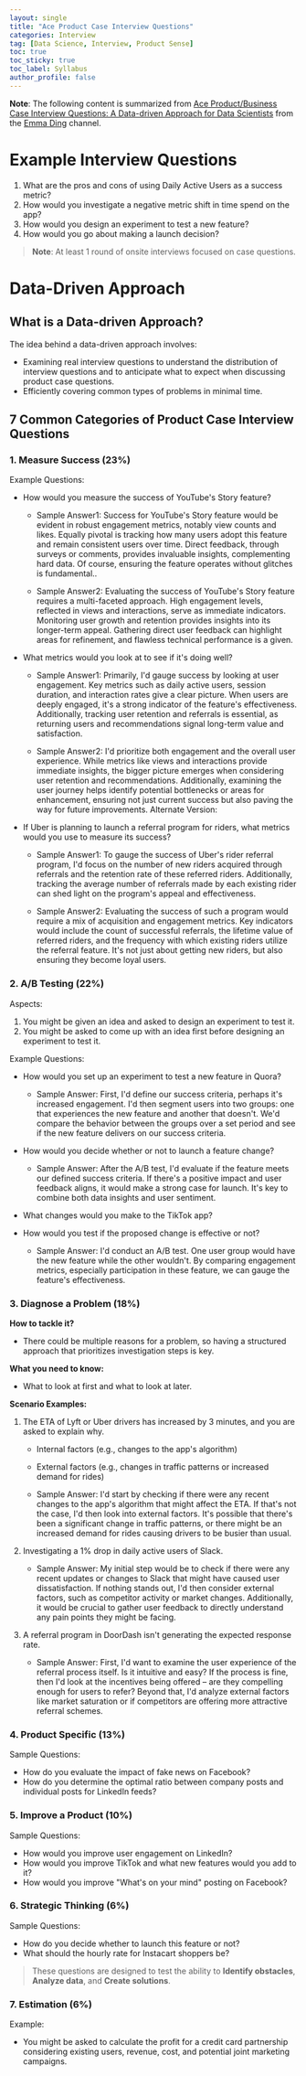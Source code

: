 ```yaml
---
layout: single
title: "Ace Product Case Interview Questions"
categories: Interview
tag: [Data Science, Interview, Product Sense]
toc: true
toc_sticky: true
toc_label: Syllabus
author_profile: false
---
```


**Note**: The following content is summarized from [Ace Product/Business Case Interview Questions: A Data-driven Approach for Data Scientists](https://www.youtube.com/watch?v=jtC3Vs7w2X0) from the [Emma Ding](https://www.youtube.com/@emma_ding) channel.

# Example Interview Questions

1. What are the pros and cons of using Daily Active Users as a success metric?
2. How would you investigate a negative metric shift in time spend on the app?
3. How would you design an experiment to test a new feature?
4. How would you go about making a launch decision?

> **Note**: At least 1 round of onsite interviews focused on case questions.

# Data-Driven Approach

## What is a **Data-driven** Approach?

The idea behind a data-driven approach involves:

- Examining real interview questions to understand the distribution of interview questions and to anticipate what to expect when discussing product case questions.
- Efficiently covering common types of problems in minimal time.

## 7 Common Categories of Product Case Interview Questions

### 1. Measure Success (23%)

Example Questions:

- How would you measure the success of YouTube's Story feature?

  - Sample Answer1: Success for YouTube's Story feature would be evident in robust engagement metrics, notably view counts and likes. Equally pivotal is tracking how many users adopt this feature and remain consistent users over time. Direct feedback, through surveys or comments, provides invaluable insights, complementing hard data. Of course, ensuring the feature operates without glitches is fundamental..

  - Sample Answer2: Evaluating the success of YouTube's Story feature requires a multi-faceted approach. High engagement levels, reflected in views and interactions, serve as immediate indicators. Monitoring user growth and retention provides insights into its longer-term appeal. Gathering direct user feedback can highlight areas for refinement, and flawless technical performance is a given.

- What metrics would you look at to see if it's doing well?

  - Sample Answer1: Primarily, I'd gauge success by looking at user engagement. Key metrics such as daily active users, session duration, and interaction rates give a clear picture. When users are deeply engaged, it's a strong indicator of the feature's effectiveness. Additionally, tracking user retention and referrals is essential, as returning users and recommendations signal long-term value and satisfaction.

  - Sample Answer2: I'd prioritize both engagement and the overall user experience. While metrics like views and interactions provide immediate insights, the bigger picture emerges when considering user retention and recommendations. Additionally, examining the user journey helps identify potential bottlenecks or areas for enhancement, ensuring not just current success but also paving the way for future improvements.
    Alternate Version:

- If Uber is planning to launch a referral program for riders, what metrics would you use to measure its success?

  - Sample Answer1: To gauge the success of Uber's rider referral program, I'd focus on the number of new riders acquired through referrals and the retention rate of these referred riders. Additionally, tracking the average number of referrals made by each existing rider can shed light on the program's appeal and effectiveness.

  - Sample Answer2: Evaluating the success of such a program would require a mix of acquisition and engagement metrics. Key indicators would include the count of successful referrals, the lifetime value of referred riders, and the frequency with which existing riders utilize the referral feature. It's not just about getting new riders, but also ensuring they become loyal users.

### 2. A/B Testing (22%)

Aspects:

1. You might be given an idea and asked to design an experiment to test it.
2. You might be asked to come up with an idea first before designing an experiment to test it.

Example Questions:

- How would you set up an experiment to test a new feature in Quora?

  - Sample Answer: First, I'd define our success criteria, perhaps it's increased engagement. I'd then segment users into two groups: one that experiences the new feature and another that doesn't. We'd compare the behavior between the groups over a set period and see if the new feature delivers on our success criteria.

- How would you decide whether or not to launch a feature change?

  - Sample Answer: After the A/B test, I'd evaluate if the feature meets our defined success criteria. If there's a positive impact and user feedback aligns, it would make a strong case for launch. It's key to combine both data insights and user sentiment.

- What changes would you make to the TikTok app?

- How would you test if the proposed change is effective or not?

  - Sample Answer: I'd conduct an A/B test. One user group would have the new feature while the other wouldn't. By comparing engagement metrics, especially participation in these feature, we can gauge the feature's effectiveness.

### 3. Diagnose a Problem (18%)

**How to tackle it?**

- There could be multiple reasons for a problem, so having a structured approach that prioritizes investigation steps is key.

**What you need to know:**

- What to look at first and what to look at later.

**Scenario Examples:**

1. The ETA of Lyft or Uber drivers has increased by 3 minutes, and you are asked to explain why.

   - Internal factors (e.g., changes to the app's algorithm)
   - External factors (e.g., changes in traffic patterns or increased demand for rides)

   - Sample Answer: I'd start by checking if there were any recent changes to the app's algorithm that might affect the ETA. If that's not the case, I'd then look into external factors. It's possible that there's been a significant change in traffic patterns, or there might be an increased demand for rides causing drivers to be busier than usual.

2. Investigating a 1% drop in daily active users of Slack.

   - Sample Answer: My initial step would be to check if there were any recent updates or changes to Slack that might have caused user dissatisfaction. If nothing stands out, I'd then consider external factors, such as competitor activity or market changes. Additionally, it would be crucial to gather user feedback to directly understand any pain points they might be facing.

3. A referral program in DoorDash isn't generating the expected response rate.

   - Sample Answer: First, I'd want to examine the user experience of the referral process itself. Is it intuitive and easy? If the process is fine, then I'd look at the incentives being offered – are they compelling enough for users to refer? Beyond that, I'd analyze external factors like market saturation or if competitors are offering more attractive referral schemes.

### 4. Product Specific (13%)

Sample Questions:

- How do you evaluate the impact of fake news on Facebook?
- How do you determine the optimal ratio between company posts and individual posts for LinkedIn feeds?

### 5. Improve a Product (10%)

Sample Questions:

- How would you improve user engagement on LinkedIn?
- How would you improve TikTok and what new features would you add to it?
- How would you improve "What's on your mind" posting on Facebook?

### 6. Strategic Thinking (6%)

Sample Questions:

- How do you decide whether to launch this feature or not?
- What should the hourly rate for Instacart shoppers be?

> These questions are designed to test the ability to **Identify obstacles**, **Analyze data**, and **Create solutions**.

### 7. Estimation (6%)

Example:

- You might be asked to calculate the profit for a credit card partnership considering existing users, revenue, cost, and potential joint marketing campaigns.
